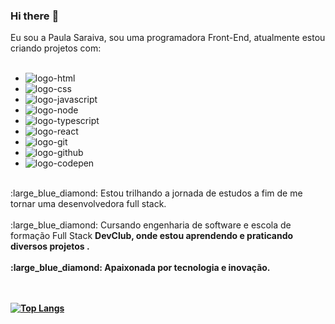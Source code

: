 ### Hi there :wave:

Eu sou a Paula Saraiva, sou uma programadora Front-End, atualmente estou criando projetos com:
<br>
<br>

  - <img src="https://img.shields.io/badge/HTML5-E34F26?style=for-the-badge&logo=html5&logoColor=white" alt="logo-html" />
  - <img src="https://img.shields.io/badge/CSS3-1572B6?style=for-the-badge&logo=css3&logoColor=white" alt=logo-css />
  - <img src="https://img.shields.io/badge/JavaScript-323330?style=for-the-badge&logo=javascript&logoColor=F7DF1E" alt="logo-javascript" />
  - <img src="https://img.shields.io/badge/Node.js-43853D?style=for-the-badge&logo=node.js&logoColor=white" alt="logo-node" />
  - <img src="https://img.shields.io/badge/TypeScript-007ACC?style=for-the-badge&logo=typescript&logoColor=white" alt="logo-typescript" />
  - <img src="https://img.shields.io/badge/React-20232A?style=for-the-badge&logo=react&logoColor=61DAFB" alt="logo-react" />
  - <img src="https://img.shields.io/badge/GIT-E44C30?style=for-the-badge&logo=git&logoColor=white" alt="logo-git" />
  - <img src="https://img.shields.io/badge/GitHub-100000?style=for-the-badge&logo=github&logoColor=white" alt="logo-github" />
  - <img src="https://img.shields.io/badge/Codepen-000000?style=for-the-badge&logo=codepen&logoColor=white" alt="logo-codepen" />
<br>
  :large_blue_diamond: Estou trilhando a jornada de estudos a fim de me tornar uma desenvolvedora full stack.
  <br><br>
  :large_blue_diamond: Cursando engenharia de software e escola de formação Full Stack <b>DevClub<b>, onde estou aprendendo e praticando diversos projetos .
  <br><br>
  :large_blue_diamond: Apaixonada por tecnologia e inovação.
<br>
<br>
<br>

[![Top Langs](https://github-readme-stats.vercel.app/api/top-langs/?username=paulasaraivadev)](https://github.com/anuraghazra/github-readme-stats)


